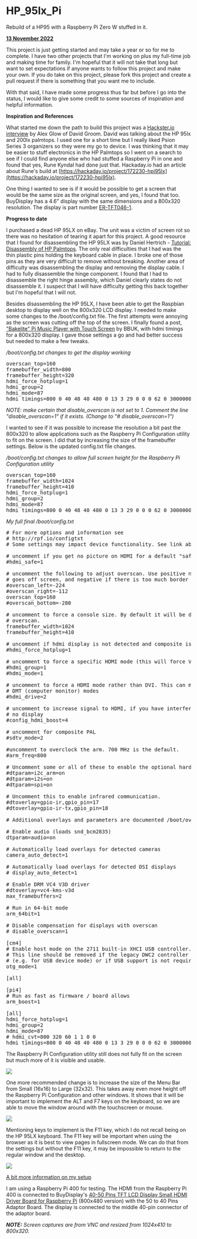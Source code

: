 # HP\_95lx\_Pi
Rebuild of a HP95 with a Raspberry Pi Zero W stuffed in it.

<u><b>13 November 2022</b></u>

This project is just getting started and may take a year or so for me to complete. I have two other projects that I'm working on plus my full-time job and making time for family. I'm hopeful that it will not take that long but want to set expectations if anyone wants to follow this project and make your own. If you do take on this project, please fork this project and create a pull request if there is something that you want me to include.

With that said, I have made some progress thus far but before I go into the status, I would like to give some credit to some sources of inspiration and helpful information.

<b>Inspiration and References</b>

What started me down the path to build this project was a [Hackster.io interview](https://www.youtube.com/watch?v=tMHwP7T7vxs) by Alex Glow of David Groom. David was talking about the HP 95lx and 200lx palmtops. I used one for a short time but I really liked Psion Series 3 organizers so they were my go to device. I was thinking that it may be easier to stuff electronics in the HP Palmtops so I went on a search to see if I could find anyone else who had stuffed a Raspberry Pi in one and found that yes, Rune Kyndal had done just that. Hackaday.io had an article about Rune's build at [https://hackaday.io/project/172230-hpi95lx](https://hackaday.io/project/172230-hpi95lx).

One thing I wanted to see is if it would be possible to get a screen that would be the same size as the original screen, and yes, I found that too. BuyDisplay has a 4.6" display with the same dimensions and a 800x320 resolution. The display is part number [ER-TFT046-1](https://www.buydisplay.com/4-6-inch-color-bar-tft-lcd-iot-display-800x320-pixels-with-optl-touch-screen).

<b>Progress to date</b>

I purchased a dead HP 95LX on eBay. The unit was a victim of screen rot so there was no hesitation of tearing it apart for this project. A good resource that I found for disassembling the HP 95LX was by Daniel Hertrich - [Tutorial: Disassembly of HP Palmtops](https://hermocom.com/hplx/view-all-hp-palmtop-articles/14-adisassembly). The only real difficulties that I had was the thin plastic pins holding the keyboard cable in place. I broke one of those pins as they are very difficult to remove without breaking. Another area of difficulty was disassembling the display and removing the display cable. I had to fully disassemble the hinge component. I found that I had to disassemble the right hinge assembly, which Daniel clearly states do not disassemble it. I suspect that I will have difficulty getting this back together but I'm hopeful that I will not.

Besides disassembling the HP 95LX, I have been able to get the Raspbian desktop to display well on the 800x320 LCD  display. I needed to make some changes to the /boot/config.txt file. The first attempts were annoying as the screen was cutting off the top of the screen. I finally found a post, ["Bakelite" Pi Music Player with Touch Screen](https://forums.raspberrypi.com/viewtopic.php?t=162013) by BBUK, with hdmi timings for a 800x320 display. I gave those settings a go and had better success but needed to make a few tweaks.

<i>/boot/config.txt changes to get the display working</i>

<pre>
overscan_top=160
framebuffer_width=800
framebuffer_height=320
hdmi_force_hotplug=1
hdmi_group=2
hdmi_mode=87
hdmi_timings=800 0 40 48 40 480 0 13 3 29 0 0 0 62 0 30000000 6
</pre>

<i>NOTE: make certain that disable_overscan is not set to 1. Comment the line "disable_overscan=1" if it exists. (Change to "# disable_overscan=1")</i>

I wanted to see if it was possible to increase the resolution a bit past the 800x320 to allow applications such as the Raspberry Pi Configuration utility to fit on the screen. I did that by increasing the size of the framebuffer settings. Below is the updated config.txt file changes.

<i>/boot/config.txt changes to allow full screen height for the Raspberry Pi Configuration utility</i>

<pre>
overscan_top=160
framebuffer_width=1024
framebuffer_height=410
hdmi_force_hotplug=1
hdmi_group=2
hdmi_mode=87
hdmi_timings=800 0 40 48 40 480 0 13 3 29 0 0 0 62 0 30000000 6
</pre>

<i>My full final /boot/config.txt</i>

<pre>
# For more options and information see
# http://rpf.io/configtxt
# Some settings may impact device functionality. See link above for details

# uncomment if you get no picture on HDMI for a default "safe" mode
#hdmi_safe=1

# uncomment the following to adjust overscan. Use positive numbers if console
# goes off screen, and negative if there is too much border
#overscan_left=-224
#overscan_right=-112
overscan_top=160
#overscan_bottom=-280

# uncomment to force a console size. By default it will be display's size minus
# overscan.
framebuffer_width=1024
framebuffer_height=410

# uncomment if hdmi display is not detected and composite is being output
#hdmi_force_hotplug=1

# uncomment to force a specific HDMI mode (this will force VGA)
#hdmi_group=1
#hdmi_mode=1

# uncomment to force a HDMI mode rather than DVI. This can make audio work in
# DMT (computer monitor) modes
#hdmi_drive=2

# uncomment to increase signal to HDMI, if you have interference, blanking, or
# no display
#config_hdmi_boost=4

# uncomment for composite PAL
#sdtv_mode=2

#uncomment to overclock the arm. 700 MHz is the default.
#arm_freq=800

# Uncomment some or all of these to enable the optional hardware interfaces
#dtparam=i2c_arm=on
#dtparam=i2s=on
#dtparam=spi=on

# Uncomment this to enable infrared communication.
#dtoverlay=gpio-ir,gpio_pin=17
#dtoverlay=gpio-ir-tx,gpio_pin=18

# Additional overlays and parameters are documented /boot/overlays/README

# Enable audio (loads snd_bcm2835)
dtparam=audio=on

# Automatically load overlays for detected cameras
camera_auto_detect=1

# Automatically load overlays for detected DSI displays
# display_auto_detect=1

# Enable DRM VC4 V3D driver
#dtoverlay=vc4-kms-v3d
max_framebuffers=2

# Run in 64-bit mode
arm_64bit=1

# Disable compensation for displays with overscan
# disable_overscan=1

[cm4]
# Enable host mode on the 2711 built-in XHCI USB controller.
# This line should be removed if the legacy DWC2 controller is required
# (e.g. for USB device mode) or if USB support is not required.
otg_mode=1

[all]

[pi4]
# Run as fast as firmware / board allows
arm_boost=1

[all]
hdmi_force_hotplug=1
hdmi_group=2
hdmi_mode=87
# hdmi_cvt=800 320 60 1 1 0 0
hdmi_timings=800 0 40 48 40 480 0 13 3 29 0 0 0 62 0 30000000 6
</pre>

The Raspberry Pi Configuration utility still does not fully fit on the screen but much more of it is visible and usable.

![](images/ScreenCapture_01.png)

One more recommended change is to increase the size of the Menu Bar from Small (16x16) to Large (32x32). This takes away even more height off the Raspberry Pi Configuration and other windows. It shows that it will be important to implement the ALT and F7 keys on the keyboard, so we are able to move the window around with the touchscreen or mouse.

![](images/ScreenCapture_02.png)

Mentioning keys to implement is the F11 key, which I do not recall being on the HP 95LX keyboard. The F11 key will be important when using the browser as it is best to view pages in fullscreen mode. We can do that from the settings but without the F11 key, it may be impossible to return to the regular window and the desktop.

![](images/ScreenCapture_03_Youtube.png)

<u>A bit more information on my setup</u>

I am using a Raspberry Pi 400 for testing. The HDMI from the Raspberry Pi 400 is connected to BuyDisplay's [40-50 Pins TFT LCD Display Small HDMI Driver Board for Raspberry Pi](https://www.buydisplay.com/40-50-pins-tft-lcd-display-small-hdmi-driver-board-for-raspberry-pi) (800x480 version) with the 50 to 40 Pins Adaptor Board. The display is connected to the middle 40-pin connector of the adaptor board.

<i><b>NOTE:</b> Screen captures are from VNC and resized from 1024x410 to 800x320.</i>